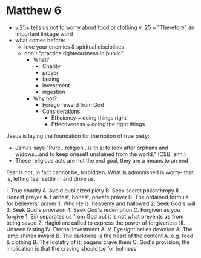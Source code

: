 # Matthew 6

* v.25+ tells us not to worry about food or clothing
v. 25 ~ "Therefore" an important linkage word 
* what comes before:
  * love your enemies & spiritual disciplines
  * don't "practice righteousness in public"
    * What?
      * Charity
      * prayer
      * fasting
      * investment
      * ingestion
    * Why not?
      * Forego reward from God
      * Considerations
        * Efficiency ~ doing things right
        * Effectiveness ~ doing the right things

Jesus is laying the foundation for the notion of true piety:
- James says "Pure...religion...is this: to look after orphans and widows...and to keep oneself unstained from the world." (CSB, ann.)
- These religious acts are not the end goal, they are a means to an end

Fear is not, in fact cannot be, forbidden. 
What is admonished is worry- that is, letting fear settle in and drive us.


I. True charity
  A. Avoid publicized piety
  B. Seek secret philanthropy
II. Honest prayer
  A. Earnest, honest, private prayer 
  B. The ordained formula for believers' prayer
    1. Who He is: heavenly and hallowed
    2. Seek God's will
    3. Seek God's provision
    4. Seek God's redemption
  C. Forgiven as you forgive
    1. Sin separates us from God but it is not what prevents us from being saved
    2. Hagioi are called to express the power of forgiveness
III. Unseen fasting
IV. Eternal investment
  A. 
V. Eyesight belies devotion
  A. The lamp shines inward
  B. The darkness is the heart of the content
  A. e.g. food & clothing
  B. The idolatry of it;  pagans crave them
  C. God's provision; the implication is that the craving should be for holiness
